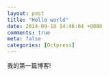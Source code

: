 ```yaml
---
layout: post
title: "Hello world"
date: 2014-09-18 14:46:04 +0800
comments: true
meta: false
categories: [Octpress]
---
```


我的第一篇博客!

